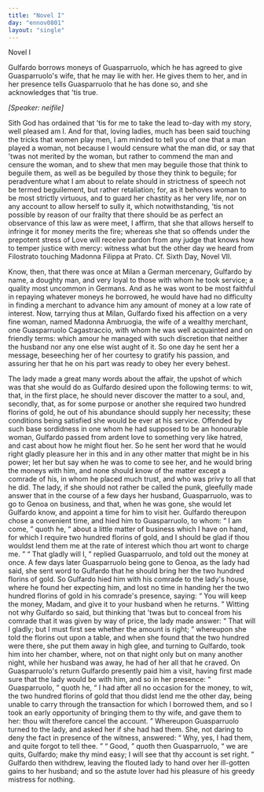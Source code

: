 ```yaml
---
title: "Novel I"
day: "ennov0801"
layout: "single"
---
```

<html>
 <head>
 </head>
 <body>
  <div id="nov0801" type="novella" who="neifile">
   <head>
    Novel I
   </head>
   <argument>
    <p>
     <milestone id="p08010001"/>
     <!--(i)-->
     Gulfardo borrows moneys of Guasparruolo, which he has
	agreed to give Guasparruolo's wife, that he may lie
	with her. He gives them to her, and in her presence
	tells Guasparruolo that he has done so, and she
	acknowledges that 'tis true.
     <!--(/i)-->
    </p>
   </argument>
   <p>
    <i>
     [Speaker: neifile]
    </i>
   </p>
   <div3 type="commentary" who="neifile">
    <p>
     <milestone id="p08010002"/>
     <!--(sc)-->
     Sith
     <!--(/sc)-->
     God has ordained that 'tis for me to take the lead to-day
      with
      my story, well pleased am I. And for that, loving ladies, much has
      been said touching the tricks that women play men, I am minded to
      tell you of one that a man played a woman, not because I would
      censure what the man did, or say that 'twas not merited by the
      woman, but rather to commend the man and censure the woman,
      and to shew that men may beguile those that think to beguile them,
      as well as be beguiled by those they think to beguile;
     <milestone id="p08010003"/>
     for peradventure
      what I am about to relate should in strictness of speech not be
      termed beguilement, but rather retaliation; for, as it behoves woman
      to be most strictly virtuous, and to guard her chastity as her very life,
      nor on any account to allow herself to sully it, which notwithstanding,
      'tis not possible by reason of our frailty that there should be as perfect
      an observance of this law as were meet, I affirm, that she that allows
      herself to infringe it for money merits the fire;
     <milestone id="p08010004"/>
     whereas she that so
      offends under the prepotent stress of Love will receive pardon from
      any judge that knows how to temper justice with mercy: witness
      what but the other day we heard from Filostrato touching Madonna
      Filippa at Prato.
     <note>
      Cf. Sixth Day, Novel VII.
     </note>
    </p>
   </div3>
   <p>
    <milestone id="p08010005"/>
    Know, then, that there was once at Milan a German mercenary,
      Gulfardo by name, a doughty man, and very loyal to those with
    <pb n="178"/>
    whom
      he took service; a quality most uncommon in Germans.
      And as he was wont to be most faithful in repaying whatever moneys
      he borrowed, he would have had no difficulty in finding a merchant
      to advance him any amount of money at a low rate of interest.
    <milestone id="p08010006"/>
    Now, tarrying thus at Milan, Gulfardo fixed his affection on a very
      fine woman, named Madonna Ambruogia, the wife of a wealthy
      merchant, one Guasparruolo Cagastraccio, with whom he was well
      acquainted and on friendly terms: which amour he managed with
      such discretion that neither the husband nor any one else wist aught
      of it. So one day he sent her a message, beseeching her of her
      courtesy to gratify his passion, and assuring her that he on his part
      was ready to obey her every behest.
   </p>
   <p>
    <milestone id="p08010007"/>
    The lady made a great many words about the affair, the upshot
      of which was that she would do as Gulfardo desired upon the following
      terms: to wit, that, in the first place, he should never discover
      the matter to a soul, and, secondly, that, as for some purpose or another
      she required two hundred florins of gold, he out of his abundance
      should supply her necessity; these conditions being satisfied she
      would be ever at his service.
    <milestone id="p08010008"/>
    Offended by such base sordidness in
      one whom he had supposed to be an honourable woman, Gulfardo
      passed from ardent love to something very like hatred, and cast about
      how he might flout her. So he sent her word that he would right
      gladly pleasure her in this and in any other matter that might be in
      his power; let her but say when he was to come to see her, and he
      would bring the moneys with him, and none should know of the
      matter except a comrade of his, in whom he placed much trust, and
      who was privy to all that he did.
    <milestone id="p08010009"/>
    The lady, if she should not rather
      be called the punk, gleefully made answer that in the course of a few
      days her husband, Guasparruolo, was to go to Genoa on business, and
      that, when he was gone, she would let Gulfardo know, and appoint a
      time for him to visit her.
    <milestone id="p08010010"/>
    Gulfardo thereupon chose a convenient
      time, and hied him to Guasparruolo, to whom:
    <q direct="unspecified">
     I am come,
    </q>
    quoth he,
    <q direct="unspecified">
     about a little matter of business which I have on hand,
	for which I require two hundred florins of gold, and I should be glad
	if thou wouldst lend them me at the rate of interest which thou
	art wont to charge me.
    </q>
    <q direct="unspecified">
     That gladly will I,
    </q>
    replied Guasparruolo,
      and told out the money at once.
    <milestone id="p08010011"/>
    A few days later Guasparruolo
      being gone to Genoa, as the lady had said, she sent word to Gulfardo
    <pb n="179"/>
    that
      he should bring her the two hundred florins of gold.
    <milestone id="p08010012"/>
    So Gulfardo
      hied him with his comrade to the lady's house, where he found
      her expecting him, and lost no time in handing her the two
      hundred florins of gold in his comrade's presence, saying:
    <q direct="unspecified">
     You
	will keep the money, Madam, and give it to your husband when he returns.
    </q>
    <milestone id="p08010013"/>
    Witting not why Gulfardo so said, but thinking that 'twas
      but to conceal from his comrade that it was given by way of price,
      the lady made answer:
    <q direct="unspecified">
     That will I gladly; but I must first see
	whether the amount is right;
    </q>
    whereupon she told the florins out
      upon a table, and when she found that the two hundred were there,
      she put them away in high glee,
    <milestone id="p08010014"/>
    and turning to Gulfardo, took him
      into her chamber, where, not on that night only but on many
      another night, while her husband was away, he had of her all that
      he craved.
    <milestone id="p08010015"/>
    On Guasparruolo's return Gulfardo presently paid him a
      visit, having first made sure that the lady would be with him, and so
      in her presence:
    <q direct="unspecified">
     Guasparruolo,
    </q>
    quoth he,
    <q direct="unspecified">
     I had after all no
	occasion for the money, to wit, the two hundred florins of gold that
	thou didst lend me the other day, being unable to carry through the
	transaction for which I borrowed them, and so I took an early opportunity
	of bringing them to thy wife, and gave them to her: thou
	wilt therefore cancel the account.
    </q>
    <milestone id="p08010016"/>
    Whereupon Guasparruolo
      turned to the lady, and asked her if she had had them. She, not
      daring to deny the fact in presence of the witness, answered:
    <q direct="unspecified">
     Why, yes, I had them, and quite forgot to tell thee.
    </q>
    <milestone id="p08010017"/>
    <q direct="unspecified">
     Good,
    </q>
    quoth then Guasparruolo,
    <q direct="unspecified">
     we are quits, Gulfardo; make thy mind
	easy; I will see that thy account is set right.
    </q>
    <milestone id="p08010018"/>
    Gulfardo then
      withdrew, leaving the flouted lady to hand over her ill-gotten gains
      to her husband; and so the astute lover had his pleasure of his greedy
      mistress for nothing.
   </p>
  </div>
 </body>
</html>